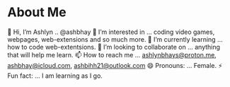 # About Me

👋 Hi, I’m Ashlyn .. @ashbhay
👀 I’m interested in ...  coding video games, webpages, web-extensions and so much more.
🌱 I’m currently learning ... how to code web-extentsions.
💞️ I’m looking to collaborate on ... anything that will help me learn.
📫 How to reach me ... ashlynbhays@proton.me, ashbhay@icloud.com, ashbihh21@outlook.com
😄 Pronouns: ... Female.
⚡ Fun fact: ... I am learning as I go. 



